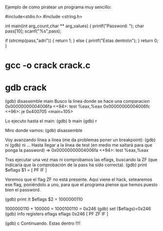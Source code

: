Ejemplo de como piratear un programa muy sencillo:


#include<stdio.h>
#include <string.h>

int main(int arg_count,char ** arg_values)
{
 printf("Password: ");
 char pass[10];
 scanf("%s",pass);
 
 if (strcmp(pass,"adri")) {
  return 1;
 } else {
  printf("Estas dentro\n");
 }
 return 0;
}


# gcc -o crack crack.c
# gdb crack
(gdb) disassemble main
Busco la linea donde se hace una comparacion
0x00000000004006fa <+94>:    test   %eax,%eax
0x00000000004006fc <+96>:    je     0x400705 <main+105>

Lo ejecuto hasta el main:
(gdb) b main
(gdb) r

Miro donde vamos:
(gdb) disassemble

Voy avanzando línea a línea (me da problemas poner un breakpoint):
(gdb) ni
(gdb) ni
...
Hasta llegar a la línea de test (en medio me saltará para que ponga la password)
=> 0x00000000004006fa <+94>:    test   %eax,%eax

Tras ejecutar una vez mas ni comprobamos las eflags, buscando la ZF (que indicaría que la comprobación de la pass ha sido correcta).
(gdb) print $eflags
$1 = [ PF IF ]

Veremos que el flag ZF no está presente.
Aqui viene el hack, setearemos ese flag, poniéndolo a uno, para que el programa piense que hemos puesto bien el password.

(gdb) print /t $eflags
$2 = 1000000110

1000000110 + 100000 = 1000100110 = 0x246
(gdb) set ($eflags)=0x246
(gdb) info registers eflags
eflags         0x246    [ PF ZF IF ]

(gdb) c
Continuando.
Estas dentro
!!!!


